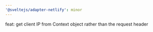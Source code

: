 ```yaml
---
'@sveltejs/adapter-netlify': minor
---
```


feat: get client IP from Context object rather than the request header
